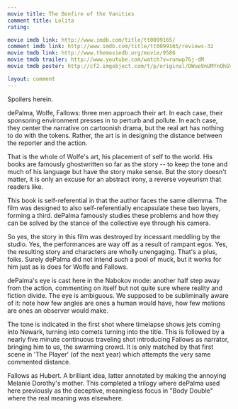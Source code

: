 ```yaml
---
movie title: The Bonfire of the Vanities
comment title: Lolita
rating: 

movie imdb link: http://www.imdb.com/title/tt0099165/
comment imdb link: http://www.imdb.com/title/tt0099165/reviews-32
movie tmdb link: http://www.themoviedb.org/movie/9586
movie tmdb trailer: http://www.youtube.com/watch?v=runwp76j-dM
movie tmdb poster: http://cf2.imgobject.com/t/p/original/DWue9nUMYnOhGVKCteDorYOCrH.jpg

layout: comment
---
```


Spoilers herein.

dePalma, Wolfe, Fallows: three men approach their art. In each case, their sponsoring environment presses in to perturb and pollute. In each case, they center the narrative on cartoonish drama, but the real art has nothing to do with the tokens. Rather, the art is in designing the distance between the reporter and the action.

That is the whole of Wolfe's art, his placement of self to the world. His books are famously ghostwritten so far as the story -- to keep the tone and much of his language but have the story make sense. But the story doesn't matter, it is only an excuse for an abstract irony, a reverse voyeurism that readers like.

This book is self-referential in that the author faces the same dilemma. The film was designed to also self-referentially encapsulate these two layers, forming a third. dePalma famously studies these problems and how they can be solved by the stance of the collective eye through his camera.

So yes, the story in this film was destroyed by incessant meddling by the studio. Yes, the performances are way off as a result of rampant egos. Yes, the resulting story and characters are wholly unengaging. That's a plus, folks. Surely dePalma did not intend such a pool of muck, but it works for him just as is does for Wolfe and Fallows.

dePalma's eye is cast here in the Nabokov mode: another half step away from the action, commenting on itself but not quite sure where reality and fiction divide. The eye is ambiguous. We supposed to be subliminally aware of it: note how few angles are ones a human would have, how few motions are ones an observer would make.

The tone is indicated in the first shot where timelapse shows jets coming into Newark, turning into comets turning into the title. This is followed by a nearly five minute continuous traveling shot introducing Fallows as narrator, bringing him to us, the swarming crowd. It is only matched by that first scene in 'The Player' (of the next year) which attempts the very same commented distance.

Fallows as Hubert. A brilliant idea, latter annotated by making the annoying Melanie Dorothy's mother. This completed a trilogy where dePalma used here previously as the deceptive, meaningless focus in "Body Double" where the real meaning was elsewhere.